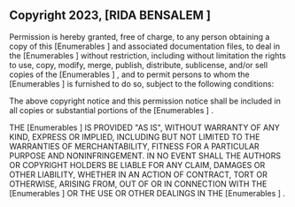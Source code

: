 ## Copyright 2023, [RIDA BENSALEM ]


Permission is hereby granted, free of charge, to any person obtaining a copy of this [Enumerables ] and associated documentation files, to deal in the [Enumerables ]  without restriction, including without limitation the rights to use, copy, modify, merge, publish, distribute, sublicense, and/or sell copies of the [Enumerables ] , and to permit persons to whom the [Enumerables ]  is furnished to do so, subject to the following conditions:

The above copyright notice and this permission notice shall be included in all copies or substantial portions of the [Enumerables ] .

THE [Enumerables ]  IS PROVIDED "AS IS", WITHOUT WARRANTY OF ANY KIND, EXPRESS OR IMPLIED, INCLUDING BUT NOT LIMITED TO THE WARRANTIES OF MERCHANTABILITY, FITNESS FOR A PARTICULAR PURPOSE AND NONINFRINGEMENT. IN NO EVENT SHALL THE AUTHORS OR COPYRIGHT HOLDERS BE LIABLE FOR ANY CLAIM, DAMAGES OR OTHER LIABILITY, WHETHER IN AN ACTION OF CONTRACT, TORT OR OTHERWISE, ARISING FROM, OUT OF OR IN CONNECTION WITH THE [Enumerables ] OR THE USE OR OTHER DEALINGS IN THE [Enumerables ] .
